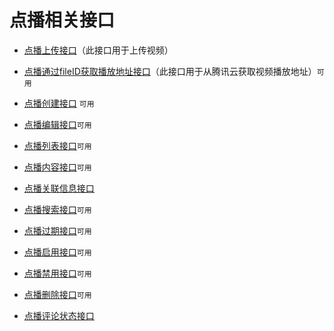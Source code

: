 # 点播相关接口

- [点播上传接口](api/aj/vod/create)（此接口用于上传视频）
- [点播通过fileID获取播放地址接口](api/aj/vod/vod/info)（此接口用于从腾讯云获取视频播放地址）`可用`

- [点播创建接口](api/aj/vod/add) `可用`
- [点播编辑接口](api/aj/vod/modify)`可用`
- [点播列表接口](api/aj/vod/list)`可用`
- [点播内容接口](api/aj/vod/info)`可用`
- [点播关联信息接口](api/aj/vod/relates)
- [点播搜索接口](api/aj/vod/search)`可用`
- [点播过期接口](api/aj/vod/expire)`可用`
- [点播启用接口](api/aj/vod/enable)`可用`
- [点播禁用接口](api/aj/vod/disable)`可用`
- [点播删除接口](api/aj/vod/remove)`可用`
- [点播评论状态接口](api/aj/vod/comment_status)